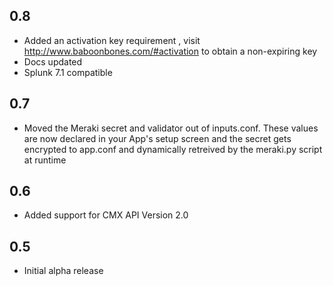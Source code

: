 0.8
-----
* Added an activation key requirement , visit http://www.baboonbones.com/#activation to obtain a non-expiring key
* Docs updated
* Splunk 7.1 compatible

0.7
---
* Moved the Meraki secret and validator out of inputs.conf. These values are now declared in your App's setup screen and the secret gets encrypted to app.conf and dynamically retreived by the meraki.py script at runtime

0.6
---
* Added support for CMX API Version 2.0

0.5
---
* Initial alpha release